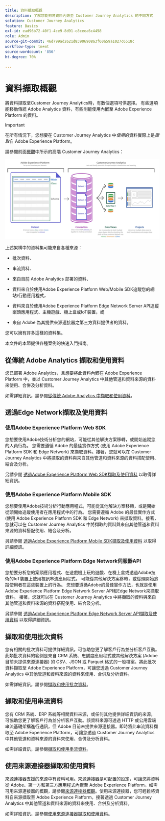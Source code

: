```yaml
---
title: 資料擷取概觀
description: 了解您能夠將資料內嵌至 Customer Journey Analytics 的不同方式
solution: Customer Journey Analytics
feature: Basics
exl-id: ead96b72-40f1-4ce9-8d91-c8ceea6c4458
role: Admin
source-git-commit: 46d799ad2621d83906908a3f60a59a1027c6518c
workflow-type: tm+mt
source-wordcount: '856'
ht-degree: 70%

---
```


# 資料擷取概觀

將資料擷取至Customer Journey Analytics時，有數個選項可供選擇。 有些選項能移動傳統 Adobe Analytics 資料，有些則能使用內嵌至 Adobe Experience Platform 的資料。

>[!IMPORTANT]
>
>在所有情況下，您想要在 Customer Journey Analytics 中&#x200B;_使用_&#x200B;的資料實際上是&#x200B;_擷取_&#x200B;自 Adobe Experience Platform。


請參閱前面[概觀](https://experienceleague.adobe.com/docs/analytics-platform/using/cja-overview/cja-overview.html?lang=zh-Hant)中所示的高階 Customer Journey Analytics：

![本節所述的Customer Journey Analytics架構](./assets/cja-architecture.png)

上述架構中的資料集可能來自各種來源：

- 批次資料、

- 串流資料、

- 來自目前 Adobe Analytics 部署的資料、

- 資料來自於使用Adobe Experience Platform Web/Mobile SDK追蹤您的網站/行動應用程式，

- 資料來自於使用Adobe Experience Platform Edge Network Server API追蹤案頭應用程式、主機遊戲、機上盒或IoT裝置，或

- 來自 Adobe 為其提供來源連接器之第三方資料提供者的資料。

您可以擁有許多這樣的資料集。

本文件的本節提供各種案例的快速入門指南。

## 從傳統 Adobe Analytics 擷取和使用資料

您已部署 Adobe Analytics，且想要將此資料內嵌在 Adobe Experience Platform 中，並以 Customer Journey Analytics 中其他管道和資料來源的資料來使用、合併及分析資料。

如需詳細資訊，請參閱[從傳統 Adobe Analytics 中擷取和使用資料](./analytics.md)。


## 透過Edge Network擷取及使用資料

### 使用Adobe Experience Platform Web SDK

您想要使用Adobe技術分析您的網站，可能從其他解決方案移轉，或開始追蹤您的人員行為。 您需要遵循 Adobe 的最佳實作方式 (使用 Adobe Experience Platform SDK 和 Edge Network) 來擷取資料。接著，您就可以在 Customer Journey Analytics 中將擷取的資料與來自其他管道和資料來源的資料搭配使用、結合及分析。

另請參閱 [透過Adobe Experience Platform Web SDK擷取及使用資料](./aepwebsdk.md) 以取得詳細資訊。

### 使用Adobe Experience Platform Mobile SDK

您想要使用Adobe技術分析行動應用程式，可能從其他解決方案移轉，或是開始從頭開始追蹤使用者在應用程式中的行為。 您需要遵循 Adobe 的最佳實作方式 (使用 Adobe Experience Platform SDK 和 Edge Network) 來擷取資料。接著，您就可以在 Customer Journey Analytics 中將擷取的資料與來自其他管道和資料來源的資料搭配使用、結合及分析。

另請參閱 [透過Adobe Experience Platform Mobile SDK擷取及使用資料](./aepmobilesdk.md) 以取得詳細資訊。

### 使用Adobe Experience Platform Edge Network伺服器API

您想要分析您的案頭應用程式、在遊戲機上玩的遊戲、在機上盒或透過Adobe技術的IoT裝置上使用視訊串流應用程式。 可能從其他解決方案移轉，或從頭開始追蹤使用者在這些裝置上的行為。 您想要遵循Adobe的最佳實作方法，也就是使用Adobe Experience Platform Edge Network Server API和Edge Network來擷取資料。 接著，您就可以在 Customer Journey Analytics 中將擷取的資料與來自其他管道和資料來源的資料搭配使用、結合及分析。

另請參閱 [透過Adobe Experience Platform Edge Network Server API擷取及使用資料](./serverapi.md) 以取得詳細資訊。

## 擷取和使用批次資料

您有相關的批次資料可提供詳細資訊，可協助您更了解客戶行為並分析客戶互動。此類批次資料的範例是來自 CRM 系統、忠誠度應用程式或其他解決方案 (Adobe 目前未提供來源連接器) 的 CSV、JSON 或 Parquet 格式的一般檔案。將此批次資料擷取至 Adobe Experience Platform，可讓您透過 Customer Journey Analytics 中其他管道和資料來源的資料來使用、合併及分析資料。

如需詳細資訊，請參閱[擷取和使用批次資料](./batch.md)。

## 擷取和使用串流資料

您有 CRM 系統、ERP 系統等相關資料來源，或任何其他提供詳細資訊的來源，可協助您更了解客戶行為並分析客戶互動。該資料來源可透過 HTTP 或公用雲端串流基礎架構進行通訊，但 Adobe 目前未提供來源連接器。即時將此串流資料擷取至 Adobe Experience Platform，可讓您透過 Customer Journey Analytics 中其他管道和資料來源的資料來使用、合併及分析資料。

如需詳細資訊，請參閱[擷取和使用串流資料](./streaming.md)。

## 使用來源連接器擷取和使用資料

來源連接器支援的來源中有資料可用。來源連接器是可配置的設定，可讓您將資料從 Adobe、第一方和第三方應用程式內嵌至 Adobe Experience Platform。如需可用來源連接器的概觀，請參閱[來源連接器概觀](https://experienceleague.adobe.com/docs/experience-platform/sources/home.html?lang=zh-Hant)。使用來源連接器，您可輕鬆將資料自來源擷取至 Adobe Experience Platform，接著透過 Customer Journey Analytics 中其他管道和資料來源的資料來使用、合併及分析資料。

如需詳細資訊，請參閱[使用來源連接器擷取和使用資料](./sources.md)。
